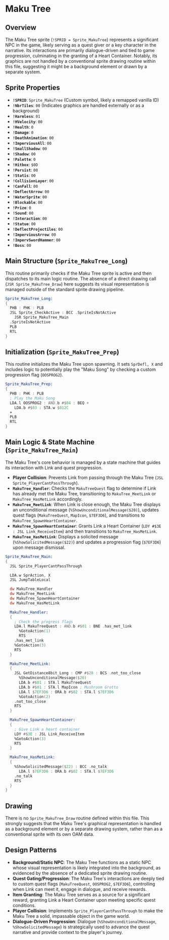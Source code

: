 # Maku Tree

## Overview
The Maku Tree sprite (`!SPRID = Sprite_MakuTree`) represents a significant NPC in the game, likely serving as a quest giver or a key character in the narrative. Its interactions are primarily dialogue-driven and tied to game progression, culminating in the granting of a Heart Container. Notably, its graphics are not handled by a conventional sprite drawing routine within this file, suggesting it might be a background element or drawn by a separate system.

## Sprite Properties
*   **`!SPRID`**: `Sprite_MakuTree` (Custom symbol, likely a remapped vanilla ID)
*   **`!NbrTiles`**: `00` (Indicates graphics are handled externally or as a background)
*   **`!Harmless`**: `01`
*   **`!HVelocity`**: `00`
*   **`!Health`**: `0`
*   **`!Damage`**: `0`
*   **`!DeathAnimation`**: `00`
*   **`!ImperviousAll`**: `00`
*   **`!SmallShadow`**: `00`
*   **`!Shadow`**: `00`
*   **`!Palette`**: `0`
*   **`!Hitbox`**: `$0D`
*   **`!Persist`**: `00`
*   **`!Statis`**: `00`
*   **`!CollisionLayer`**: `00`
*   **`!CanFall`**: `00`
*   **`!DeflectArrow`**: `00`
*   **`!WaterSprite`**: `00`
*   **`!Blockable`**: `00`
*   **`!Prize`**: `0`
*   **`!Sound`**: `00`
*   **`!Interaction`**: `00`
*   **`!Statue`**: `00`
*   **`!DeflectProjectiles`**: `00`
*   **`!ImperviousArrow`**: `00`
*   **`!ImpervSwordHammer`**: `00`
*   **`!Boss`**: `00`

## Main Structure (`Sprite_MakuTree_Long`)
This routine primarily checks if the Maku Tree sprite is active and then dispatches to its main logic routine. The absence of a direct drawing call (`JSR Sprite_MakuTree_Draw`) here suggests its visual representation is managed outside of the standard sprite drawing pipeline.

```asm
Sprite_MakuTree_Long:
{
  PHB : PHK : PLB
  JSL Sprite_CheckActive : BCC .SpriteIsNotActive
    JSR Sprite_MakuTree_Main
  .SpriteIsNotActive
  PLB
  RTL
}
```

## Initialization (`Sprite_MakuTree_Prep`)
This routine initializes the Maku Tree upon spawning. It sets `SprDefl, X` and includes logic to potentially play the "Maku Song" by checking a custom progression flag (`OOSPROG2`).

```asm
Sprite_MakuTree_Prep:
{
  PHB : PHK : PLB
  ; Play the Maku Song
  LDA.l OOSPROG2 : AND.b #$04 : BEQ +
    LDA.b #$03 : STA.w $012C
  +
  PLB
  RTL
}
```

## Main Logic & State Machine (`Sprite_MakuTree_Main`)
The Maku Tree's core behavior is managed by a state machine that guides its interaction with Link and quest progression.

*   **Player Collision**: Prevents Link from passing through the Maku Tree (`JSL Sprite_PlayerCantPassThrough`).
*   **`MakuTree_Handler`**: Checks the `MakuTreeQuest` flag to determine if Link has already met the Maku Tree, transitioning to `MakuTree_MeetLink` or `MakuTree_HasMetLink` accordingly.
*   **`MakuTree_MeetLink`**: When Link is close enough, the Maku Tree displays an unconditional message (`%ShowUnconditionalMessage($20)`), updates quest flags (`MakuTreeQuest`, `MapIcon`, `$7EF3D6`), and transitions to `MakuTree_SpawnHeartContainer`.
*   **`MakuTree_SpawnHeartContainer`**: Grants Link a Heart Container (`LDY #$3E : JSL Link_ReceiveItem`) and then transitions to `MakuTree_HasMetLink`.
*   **`MakuTree_HasMetLink`**: Displays a solicited message (`%ShowSolicitedMessage($22)`) and updates a progression flag (`$7EF3D6`) upon message dismissal.

```asm
Sprite_MakuTree_Main:
{
  JSL Sprite_PlayerCantPassThrough

  LDA.w SprAction, X
  JSL JumpTableLocal

  dw MakuTree_Handler
  dw MakuTree_MeetLink
  dw MakuTree_SpawnHeartContainer
  dw MakuTree_HasMetLink

  MakuTree_Handler:
  {
    ; Check the progress flags
    LDA.l MakuTreeQuest : AND.b #$01 : BNE .has_met_link
      %GotoAction(1)
      RTS
    .has_met_link
    %GotoAction(3)
    RTS
  }

  MakuTree_MeetLink:
  {
    JSL GetDistance8bit_Long : CMP #$28 : BCS .not_too_close
      %ShowUnconditionalMessage($20)
      LDA.b #$01 : STA.l MakuTreeQuest
      LDA.b #$01 : STA.l MapIcon ; Mushroom Grotto
      LDA.l $7EF3D6 : ORA.b #$02 : STA.l $7EF3D6
      %GotoAction(2)
    .not_too_close
    RTS
  }

  MakuTree_SpawnHeartContainer:
  {
    ; Give Link a heart container
    LDY #$3E : JSL Link_ReceiveItem
    %GotoAction(3)
    RTS
  }

  MakuTree_HasMetLink:
  {
    %ShowSolicitedMessage($22) : BCC .no_talk
      LDA.l $7EF3D6 : ORA.b #$02 : STA.l $7EF3D6
    .no_talk
    RTS
  }
}
```

## Drawing
There is no `Sprite_MakuTree_Draw` routine defined within this file. This strongly suggests that the Maku Tree's graphical representation is handled as a background element or by a separate drawing system, rather than as a conventional sprite with its own OAM data.

## Design Patterns
*   **Background/Static NPC**: The Maku Tree functions as a static NPC whose visual representation is likely integrated into the background, as evidenced by the absence of a dedicated sprite drawing routine.
*   **Quest Gating/Progression**: The Maku Tree's interactions are deeply tied to custom quest flags (`MakuTreeQuest`, `OOSPROG2`, `$7EF3D6`), controlling when Link can meet it, engage in dialogue, and receive rewards.
*   **Item Granting**: The Maku Tree serves as a source for a significant reward, granting Link a Heart Container upon meeting specific quest conditions.
*   **Player Collision**: Implements `Sprite_PlayerCantPassThrough` to make the Maku Tree a solid, impassable object in the game world.
*   **Dialogue-Driven Progression**: Dialogue (`%ShowUnconditionalMessage`, `%ShowSolicitedMessage`) is strategically used to advance the quest narrative and provide context to the player's journey.
